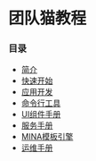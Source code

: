 团队猫教程
========================

### 目录

* [简介](README.md)
* [快速开始](Quickstart.md)
* [应用开发](App.md)
* [命令行工具](Cli.md)
* [UI组件手册](ui/index.md)
* [服务手册](se/index.md)
* [MINA模板引擎](mina/index.md)
* [运维手册](mt/index.md)


